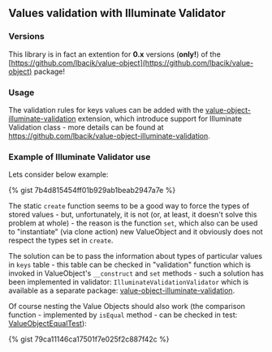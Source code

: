 ## Values validation with Illuminate Validator

### Versions

This library is in fact an extention for **0.x** versions (**only!**) of the [https://github.com/lbacik/value-object](https://github.com/lbacik/value-object) package!

### Usage

The validation rules for keys values can be added with the
[value-object-illuminate-validation](https://github.com/lbacik/value-object-illuminate-validation) extension,
which introduce support for Illuminate Validation class - more details can be found at
https://github.com/lbacik/value-object-illuminate-validation.

### Example of Illuminate Validator use

Lets consider below example:

{% gist 7b4d815454ff01b929ab1beab2947a7e %}

The static `create` function seems to be a good way to force the types of stored values - but, unfortunately,
it is not (or, at least, it doesn't solve this problem at whole) - the reason is the function `set`, which also can
be used to "instantiate" (via clone action) new ValueObject and it obviously does not respect the types set
in `create`.

The solution can be to pass the information about types of particular values in `keys` table - this table can be
checked in "validation" function which is invoked in ValueObject's `__construct` and `set` methods - such a solution
has been implemented in validator: `IlluminateValidationValidator` which is available as a separate package:
[value-object-illuminate-validation](https://github.com/lbacik/value-object-illuminate-validation).

Of course nesting the Value Objects should also work (the comparison function - implemented by `isEqual` method -
can be checked in test: [ValueObjectEqualTest](https://github.com/lbacik/value-object/blob/master/tests/Sushi/ValueObjectEqualTest.php)):

{% gist 79ca11146ca17501f7e025f2c887f42c %}
